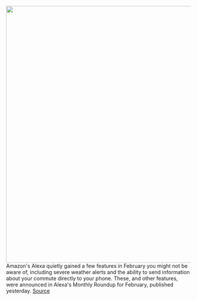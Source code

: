 <img src='https://cdn.vox-cdn.com/thumbor/Qs0iLh5tt6Vcs4gn_LNEj9bKD0w=/0x0:2040x1360/1200x800/filters:focal(857x517:1183x843)/cdn.vox-cdn.com/uploads/chorus_image/image/66442662/cwelch_191016_3739_0005.0.jpg' width='700px' /><br/>
Amazon's Alexa quietly gained a few features in February you might not be aware of, including severe weather alerts and the ability to send information about your commute directly to your phone. These, and other features, were announced in Alexa's Monthly Roundup for February, published yesterday.
<a href='https://www.theverge.com/2020/3/5/21165985/new-alexa-features-nba-severe-weather-commute-directions'> Source <a/>